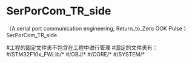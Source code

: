 ﻿# SerPorCom_TR_side
（A serial port communication engineering, Return_to_Zero OOK Pulse ）SerPorCom_TR_side

#工程的固定文件夹不包含在工程中进行管理
#固定的文件夹有：
#/STM32F10x_FWLib/*
#/OBJ/*
#/CORE/*
#/SYSTEM/*
